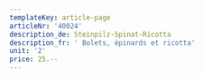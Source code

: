 ```yaml
---
templateKey: article-page
articleNr: '40024'
description_de: Steinpilz-Spinat-Ricotta
description_fr: ' Bolets, épinards et ricotta'
unit: '2'
price: 25.--
---
```


